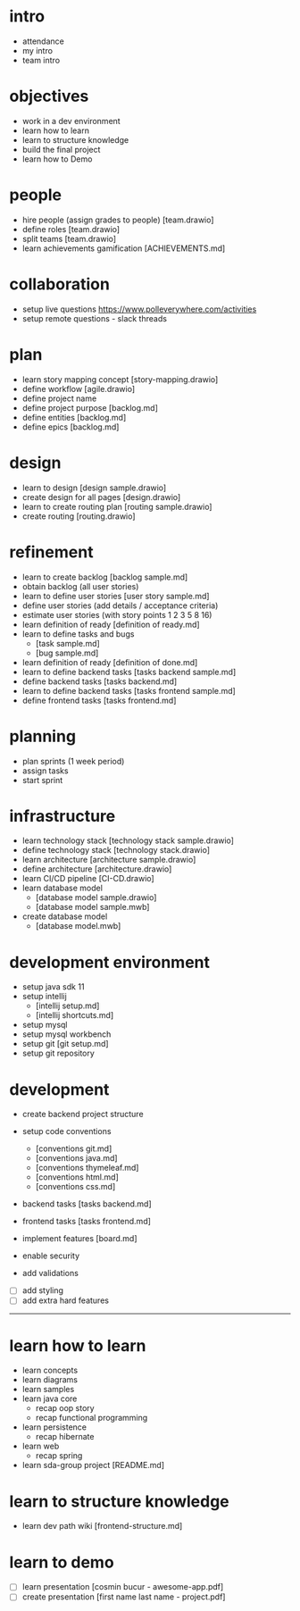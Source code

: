 # intro
- attendance
- my intro
- team intro

# objectives
- work in a dev environment
- learn how to learn
- learn to structure knowledge
- build the final project
- learn how to Demo

# people
- hire people (assign grades to people) [team.drawio]
- define roles [team.drawio]
- split teams [team.drawio]
- learn achievements gamification [ACHIEVEMENTS.md]

# collaboration
- setup live questions https://www.polleverywhere.com/activities
- setup remote questions - slack threads

# plan
- learn story mapping concept [story-mapping.drawio]
- define workflow [agile.drawio]
- define project name
- define project purpose [backlog.md]
- define entities [backlog.md]
- define epics [backlog.md]

# design
- learn to design [design sample.drawio]
- create design for all pages [design.drawio]
- learn to create routing plan [routing sample.drawio]
- create routing [routing.drawio]

# refinement
- learn to create backlog [backlog sample.md]
- obtain backlog (all user stories)
- learn to define user stories [user story sample.md]
- define user stories (add details / acceptance criteria)
- estimate user stories (with story points 1 2 3 5 8 16)
- learn definition of ready [definition of ready.md]
- learn to define tasks and bugs
  - [task sample.md]
  - [bug sample.md]
- learn definition of ready [definition of done.md]
- learn to define backend tasks [tasks backend sample.md]
- define backend tasks [tasks backend.md]
- learn to define backend tasks [tasks frontend sample.md]
- define frontend tasks [tasks frontend.md]

# planning
- plan sprints (1 week period)
- assign tasks
- start sprint

# infrastructure
- learn technology stack [technology stack sample.drawio]
- define technology stack [technology stack.drawio]
- learn architecture [architecture sample.drawio]
- define architecture [architecture.drawio]
- learn CI/CD pipeline [CI-CD.drawio]
- learn database model 
    - [database model sample.drawio]
    - [database model sample.mwb]
- create database model 
    - [database model.mwb]
  
# development environment
- setup java sdk 11
- setup intellij
    - [intellij setup.md] 
    - [intellij shortcuts.md]
- setup mysql
- setup mysql workbench
- setup git [git setup.md]
- setup git repository

# development
- create backend project structure
- setup code conventions
    - [conventions git.md]
    - [conventions java.md]
    - [conventions thymeleaf.md]
    - [conventions html.md]    
    - [conventions css.md]
    
- backend tasks [tasks backend.md]
- frontend tasks [tasks frontend.md]
- implement features [board.md]
- enable security
- add validations
- [ ] add styling
- [ ] add extra hard features

---

# learn how to learn
- learn concepts
- learn diagrams
- learn samples
- learn java core
  - recap oop story
  - recap functional programming
- learn persistence
  - recap hibernate
- learn web
  - recap spring
- learn sda-group project [README.md]

# learn to structure knowledge
- learn dev path wiki [frontend-structure.md]

# learn to demo
- [ ] learn presentation [cosmin bucur - awesome-app.pdf]
- [ ] create presentation [first name last name - project.pdf]
